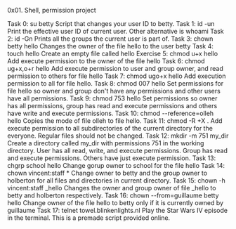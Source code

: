 0x01. Shell, permission project

Task 0: su betty Script that changes your user ID to betty.
Task 1: id -un Print the effective user ID of current user. Other alternative is whoami
Task 2: id -Gn Prints all the groups the current user is part of.
Task 3: chown betty hello Changes the owner of the file hello to the user betty
Task 4: touch hello Create an empty file called hello Exercise 5: chmod u+x hello Add execute permission to the owner of the file hello
Task 6: chmod ug+x,o+r hello Add execute permission to user and group owner, and read permission to others for file hello
Task 7: chmod ugo+x hello Add execution permission to all for file hello.
Task 8: chmod 007 hello Set permissions for file hello so owner and group don't have any permissions and other users have all permissions.
Task 9: chmod 753 hello Set permissions so owner has all permissions, group has read and execute permissions and others have write and execute permissions.
Task 10: chmod --reference=olleh hello Copies the mode of file olleh to file hello.
Task 11: chmod -R +X . Add execute permission to all subdirectories of the current directory for the everyone. Regular files should not be changed.
Task 12: mkdir -m 751 my_dir Create a directory called my_dir with permissions 751 in the working directory. User has all read, write, and execute permissions. Group has read and execute permissions. Others have just execute permission.
Task 13: chgrp school hello Change gorup owner to school for the file hello
Task 14: chown vincent:staff * Change owner to betty and the group owner to holberton for all files and directories in current directory.
Task 15: chown -h vincent:staff _hello Changes the owner and group owner of file _hello to betty and holberton respectively.
Task 16: chown --from=guillaume betty hello Change owner of the file hello to betty only if it is currently owned by guillaume
Task 17: telnet towel.blinkenlights.nl Play the Star Wars IV episode in the terminal. This is a premade script provided online.